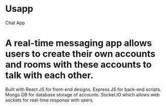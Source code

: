 # Usapp
Chat App

# A real-time messaging app allows users to create their own accounts and rooms with these accounts to talk with each other.

Built with 
React JS for front-end designs.
Express JS for back-end scripts.
Mongo DB for database storage of accounts.
Socket.IO which allows web sockets for real-time response with users.
